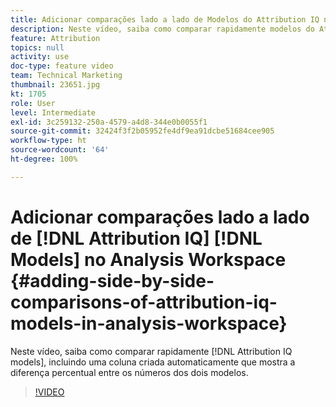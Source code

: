 ```yaml
---
title: Adicionar comparações lado a lado de Modelos do Attribution IQ no Analysis Workspace
description: Neste vídeo, saiba como comparar rapidamente modelos do Attribution IQ, incluindo uma coluna criada automaticamente que mostra a diferença percentual entre os números dos dois modelos.
feature: Attribution
topics: null
activity: use
doc-type: feature video
team: Technical Marketing
thumbnail: 23651.jpg
kt: 1705
role: User
level: Intermediate
exl-id: 3c259132-250a-4579-a4d8-344e0b0055f1
source-git-commit: 32424f3f2b05952fe4df9ea91dcbe51684cee905
workflow-type: ht
source-wordcount: '64'
ht-degree: 100%

---
```


# Adicionar comparações lado a lado de [!DNL Attribution IQ] [!DNL Models] no Analysis Workspace {#adding-side-by-side-comparisons-of-attribution-iq-models-in-analysis-workspace}

Neste vídeo, saiba como comparar rapidamente [!DNL Attribution IQ models], incluindo uma coluna criada automaticamente que mostra a diferença percentual entre os números dos dois modelos.

>[!VIDEO](https://video.tv.adobe.com/v/23651/?quality=12)
